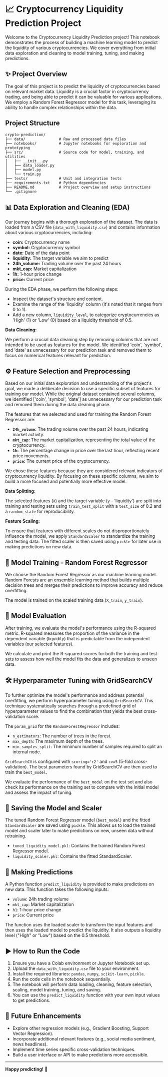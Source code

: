 # 📈 Cryptocurrency Liquidity Prediction Project

Welcome to the Cryptocurrency Liquidity Prediction project! This notebook demonstrates the process of building a machine learning model to predict the liquidity of various cryptocurrencies. We cover everything from initial data exploration and cleaning to model training, tuning, and making predictions.

## ✨ Project Overview

The goal of this project is to predict the liquidity of cryptocurrencies based on relevant market data. Liquidity is a crucial factor in cryptocurrency trading, and being able to predict it can be valuable for various applications. We employ a Random Forest Regressor model for this task, leveraging its ability to handle complex relationships within the data.

## Project Structure

```
crypto-prediction/
├── data/               # Raw and processed data files
├── notebooks/          # Jupyter notebooks for exploration and prototyping
├── src/                # Source code for model, training, and utilities
│   ├── __init__.py
│   ├── data_loader.py
│   ├── model.py
│   └── train.py
├── tests/              # Unit and integration tests
├── requirements.txt    # Python dependencies
├── README.md           # Project overview and setup instructions
└── .gitignore
```

## 📊 Data Exploration and Cleaning (EDA)

Our journey begins with a thorough exploration of the dataset. The data is loaded from a CSV file (`data_with_liquidity.csv`) and contains information about various cryptocurrencies, including:

- **coin:** Cryptocurrency name
- **symbol:** Cryptocurrency symbol
- **date:** Date of the data point
- **liquidity:** The target variable we aim to predict
- **24h_volume:** Trading volume over the past 24 hours
- **mkt_cap:** Market capitalization
- **1h:** 1-hour price change
- **price:** Current price

During the EDA phase, we perform the following steps:

- Inspect the dataset's structure and content.
- Examine the range of the 'liquidity' column (it's noted that it ranges from 0 to 1).
- Add a new column, `liquidity_level`, to categorize cryptocurrencies as 'High' (1) or 'Low' (0) based on a liquidity threshold of 0.5.

**Data Cleaning:**

We perform a crucial data cleaning step by removing columns that are not intended to be used as features for the model. We identified 'coin', 'symbol', and 'date' as unnecessary for our prediction task and removed them to focus on numerical features relevant for prediction.

## ⚙️ Feature Selection and Preprocessing

Based on our initial data exploration and understanding of the project's goal, we made a deliberate decision to use a specific subset of features for training our model. While the original dataset contained several columns, we identified ['coin', 'symbol', 'date'] as unnecessary for our prediction task and removed them during the data cleaning phase.

The features that we selected and used for training the Random Forest Regressor are:

- **`24h_volume`:** The trading volume over the past 24 hours, indicating market activity.
- **`mkt_cap`:** The market capitalization, representing the total value of the cryptocurrency.
- **`1h`:** The percentage change in price over the last hour, reflecting recent price movements.
- **`price`:** The current price of the cryptocurrency.

We chose these features because they are considered relevant indicators of cryptocurrency liquidity. By focusing on these specific columns, we aim to build a more focused and potentially more effective model.

**Data Splitting:**

The selected features (`X`) and the target variable (`y` - 'liquidity') are split into training and testing sets using `train_test_split` with a `test_size` of 0.2 and a `random_state` for reproducibility.

**Feature Scaling:**

To ensure that features with different scales do not disproportionately influence the model, we apply `StandardScaler` to standardize the training and testing data. The fitted scaler is then saved using `pickle` for later use in making predictions on new data.

## 🧠 Model Training - Random Forest Regressor

We choose the Random Forest Regressor as our machine learning model. Random Forests are an ensemble learning method that builds multiple decision trees and merges their predictions to improve accuracy and reduce overfitting.

The model is trained on the scaled training data (`X_train`, `y_train`).

## 🎯 Model Evaluation

After training, we evaluate the model's performance using the R-squared metric. R-squared measures the proportion of the variance in the dependent variable (liquidity) that is predictable from the independent variables (our selected features).

We calculate and print the R-squared scores for both the training and test sets to assess how well the model fits the data and generalizes to unseen data.

## 🛠️ Hyperparameter Tuning with GridSearchCV

To further optimize the model's performance and address potential overfitting, we perform hyperparameter tuning using `GridSearchCV`. This technique systematically searches through a predefined grid of hyperparameter values to find the combination that yields the best cross-validation score.

The `param_grid` for the `RandomForestRegressor` includes:

- `n_estimators`: The number of trees in the forest.
- `max_depth`: The maximum depth of the trees.
- `min_samples_split`: The minimum number of samples required to split an internal node.

`GridSearchCV` is configured with `scoring='r2'` and `cv=5` (5-fold cross-validation). The best parameters found by GridSearchCV are then used to train the `best_model`.

We evaluate the performance of the `best_model` on the test set and also check its performance on the training set to compare with the initial model and assess the impact of tuning.

## 💾 Saving the Model and Scaler

The tuned Random Forest Regressor model (`best_model`) and the fitted `StandardScaler` are saved using `pickle`. This allows us to load the trained model and scaler later to make predictions on new, unseen data without retraining.

- `tuned_liquidity_model.pkl`: Contains the trained Random Forest Regressor model.
- `liquidity_scaler.pkl`: Contains the fitted StandardScaler.

## 🚀 Making Predictions

A Python function `predict_liquidity` is provided to make predictions on new data. This function takes the following inputs:

- `volume`: 24h trading volume
- `mkt_cap`: Market capitalization
- `h1`: 1-hour price change
- `price`: Current price

The function uses the loaded scaler to transform the input features and then uses the loaded model to predict the liquidity. It also outputs a liquidity level ("High" or "Low") based on the 0.5 threshold.

## ▶️ How to Run the Code

1. Ensure you have a Colab environment or Jupyter Notebook set up.
2. Upload the `data_with_liquidity.csv` file to your environment.
3. Install the required libraries: `pandas`, `numpy`, `scikit-learn`, `pickle`.
4. Run the code cells in the notebook sequentially.
5. The notebook will perform data loading, cleaning, feature selection, scaling, model training, tuning, and saving.
6. You can use the `predict_liquidity` function with your own input values to get predictions.

## 🔮 Future Enhancements

- Explore other regression models (e.g., Gradient Boosting, Support Vector Regression).
- Incorporate additional relevant features (e.g., social media sentiment, news headlines).
- Implement time series specific cross-validation techniques.
- Build a user interface or API to make predictions more accessible.

---

**Happy predicting!** 🎉
